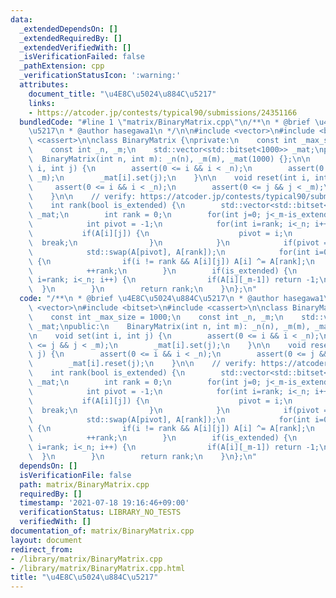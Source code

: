 ```yaml
---
data:
  _extendedDependsOn: []
  _extendedRequiredBy: []
  _extendedVerifiedWith: []
  _isVerificationFailed: false
  _pathExtension: cpp
  _verificationStatusIcon: ':warning:'
  attributes:
    document_title: "\u4E8C\u5024\u884C\u5217"
    links:
    - https://atcoder.jp/contests/typical90/submissions/24351166
  bundledCode: "#line 1 \"matrix/BinaryMatrix.cpp\"\n/**\n * @brief \u4E8C\u5024\u884C\
    \u5217\n * @author hasegawa1\n */\n\n#include <vector>\n#include <bitset>\n#include\
    \ <cassert>\n\nclass BinaryMatrix {\nprivate:\n    const int _max_size = 1000;\n\
    \    const int _n, _m;\n    std::vector<std::bitset<1000>> _mat;\npublic:\n  \
    \  BinaryMatrix(int n, int m): _n(n), _m(m), _mat(1000) {};\n\n    void set(int\
    \ i, int j) {\n        assert(0 <= i && i < _n);\n        assert(0 <= j && j <\
    \ _m);\n        _mat[i].set(j);\n    }\n\n    void reset(int i, int j) {\n   \
    \     assert(0 <= i && i < _n);\n        assert(0 <= j && j < _m);\n        _mat[i].reset(j);\n\
    \    }\n\n    // verify: https://atcoder.jp/contests/typical90/submissions/24351166\n\
    \    int rank(bool is_extended) {\n        std::vector<std::bitset<1000>> A =\
    \ _mat;\n        int rank = 0;\n        for(int j=0; j<_m-is_extended; j++) {\n\
    \            int pivot = -1;\n            for(int i=rank; i<_n; i++) {\n     \
    \           if(A[i][j]) {\n                    pivot = i;\n                  \
    \  break;\n                }\n            }\n            if(pivot == -1) continue;\n\
    \            std::swap(A[pivot], A[rank]);\n            for(int i=0; i<_n; i++)\
    \ {\n                if(i != rank && A[i][j]) A[i] ^= A[rank];\n            }\n\
    \            ++rank;\n        }\n        if(is_extended) {\n            for(int\
    \ i=rank; i<_n; i++) {\n                if(A[i][_m-1]) return -1;\n          \
    \  }\n        }\n        return rank;\n    }\n};\n"
  code: "/**\n * @brief \u4E8C\u5024\u884C\u5217\n * @author hasegawa1\n */\n\n#include\
    \ <vector>\n#include <bitset>\n#include <cassert>\n\nclass BinaryMatrix {\nprivate:\n\
    \    const int _max_size = 1000;\n    const int _n, _m;\n    std::vector<std::bitset<1000>>\
    \ _mat;\npublic:\n    BinaryMatrix(int n, int m): _n(n), _m(m), _mat(1000) {};\n\
    \n    void set(int i, int j) {\n        assert(0 <= i && i < _n);\n        assert(0\
    \ <= j && j < _m);\n        _mat[i].set(j);\n    }\n\n    void reset(int i, int\
    \ j) {\n        assert(0 <= i && i < _n);\n        assert(0 <= j && j < _m);\n\
    \        _mat[i].reset(j);\n    }\n\n    // verify: https://atcoder.jp/contests/typical90/submissions/24351166\n\
    \    int rank(bool is_extended) {\n        std::vector<std::bitset<1000>> A =\
    \ _mat;\n        int rank = 0;\n        for(int j=0; j<_m-is_extended; j++) {\n\
    \            int pivot = -1;\n            for(int i=rank; i<_n; i++) {\n     \
    \           if(A[i][j]) {\n                    pivot = i;\n                  \
    \  break;\n                }\n            }\n            if(pivot == -1) continue;\n\
    \            std::swap(A[pivot], A[rank]);\n            for(int i=0; i<_n; i++)\
    \ {\n                if(i != rank && A[i][j]) A[i] ^= A[rank];\n            }\n\
    \            ++rank;\n        }\n        if(is_extended) {\n            for(int\
    \ i=rank; i<_n; i++) {\n                if(A[i][_m-1]) return -1;\n          \
    \  }\n        }\n        return rank;\n    }\n};\n"
  dependsOn: []
  isVerificationFile: false
  path: matrix/BinaryMatrix.cpp
  requiredBy: []
  timestamp: '2021-07-18 19:16:46+09:00'
  verificationStatus: LIBRARY_NO_TESTS
  verifiedWith: []
documentation_of: matrix/BinaryMatrix.cpp
layout: document
redirect_from:
- /library/matrix/BinaryMatrix.cpp
- /library/matrix/BinaryMatrix.cpp.html
title: "\u4E8C\u5024\u884C\u5217"
---
```

